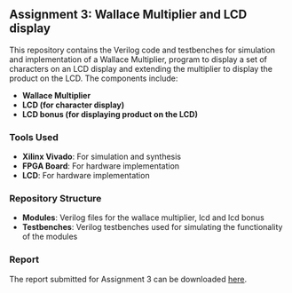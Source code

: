 ## Assignment 3: Wallace Multiplier and LCD display

This repository contains the Verilog code and testbenches for simulation and implementation of a Wallace Multiplier, program to display a set of characters on an LCD display and extending the multiplier to display the product on the LCD. The components include:

- **Wallace Multiplier**
- **LCD (for character display)**
- **LCD bonus (for displaying product on the LCD)**

### Tools Used

- **Xilinx Vivado**: For simulation and synthesis
- **FPGA Board**: For hardware implementation
- **LCD**: For hardware implementation

### Repository Structure

- **Modules**: Verilog files for the wallace multiplier, lcd and lcd bonus
- **Testbenches**: Verilog testbenches used for simulating the functionality of the modules

### Report

The report submitted for Assignment 3 can be downloaded [here](https://github.com/aadarshram/MicroProcessorsLab_EE2016/blob/main/Assignment_3/Assgn3_Report.pdf).
